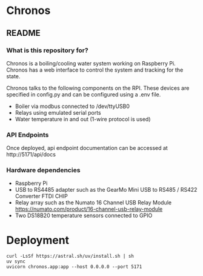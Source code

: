 # Chronos
## README

### What is this repository for?

Chronos is a boiling/cooling water system working on Raspberry Pi. Chronos has a web interface to control the system and tracking for the state.

Chronos talks to the following components on the RPI. These devices are specified in config.py and can be configured using  a .env file.
- Boiler via modbus connected to /dev/ttyUSB0
- Relays using emulated serial ports
- Water temperature in and out (1-wire protocol is used)

### API Endpoints

Once deployed, api endpoint documentation can be accessed at http://5171/api/docs


### Hardware dependencies

* Raspberry Pi
* USB to RS4485 adapter such as the GearMo Mini USB to RS485 / RS422 Converter FTDI CHIP
* Relay array such as the Numato 16 Channel USB Relay Module https://numato.com/product/16-channel-usb-relay-module
* Two DS18B20 temperature sensors connected to GPIO

# Deployment

```
curl -LsSf https://astral.sh/uv/install.sh | sh
uv sync
uvicorn chronos.app:app --host 0.0.0.0 --port 5171
```
